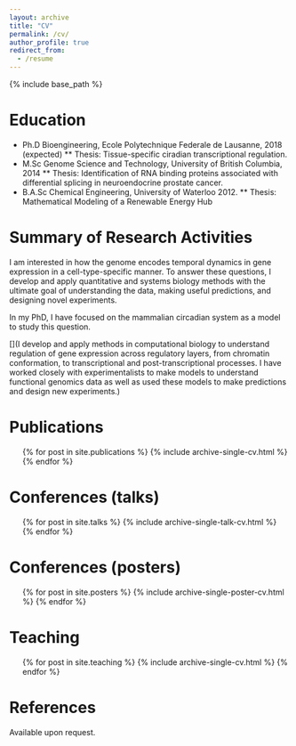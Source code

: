 ```yaml
---
layout: archive
title: "CV"
permalink: /cv/
author_profile: true
redirect_from:
  - /resume
---
```


{% include base_path %}

Education
======
* Ph.D Bioengineering, Ecole Polytechnique Federale de Lausanne, 2018 (expected)
** Thesis: Tissue-specific ciradian transcriptional regulation.
* M.Sc Genome Science and Technology, University of British Columbia, 2014
** Thesis: Identification of RNA binding proteins associated with differential splicing in neuroendocrine prostate cancer.
* B.A.Sc Chemical Engineering, University of Waterloo 2012. 
** Thesis: Mathematical Modeling of a Renewable Energy Hub

Summary of Research Activities
======
I am interested in how the genome encodes temporal dynamics in gene expression in a cell-type-specific manner. To answer these questions, I develop and apply quantitative and systems biology methods with the ultimate goal of understanding the data, making useful predictions, and designing novel experiments.

In my PhD, I have focused on the mammalian circadian system as a model to study this question.

[](I develop and apply methods in computational biology to understand regulation of gene expression across regulatory layers, from chromatin conformation, to transcriptional and post-transcriptional processes. I have worked closely with experimentalists to make models to understand functional genomics data as well as used these models to make predictions and design new experiments.)

  
Publications
======
  <ul>{% for post in site.publications %}
    {% include archive-single-cv.html %}
  {% endfor %}</ul>
  
Conferences (talks)
======
  <ul>{% for post in site.talks %}
    {% include archive-single-talk-cv.html %}
  {% endfor %}</ul>

Conferences (posters)
========
  <ul>{% for post in site.posters %}
    {% include archive-single-poster-cv.html %}
  {% endfor %}</ul>

Teaching
======
  <ul>{% for post in site.teaching %}
    {% include archive-single-cv.html %}
  {% endfor %}</ul>
 
References
=======
Available upon request.
 
